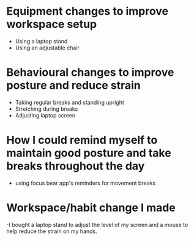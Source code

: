# Equipment changes to improve workspace setup

- Using a laptop stand
- Using an adjustable chair

# Behavioural changes to improve posture and reduce strain

- Taking regular breaks and standing upright
- Stretching during breaks
- Adjusting laptop screen

# How I could remind myself to maintain good posture and take breaks throughout the day

- using focus bear app's reminders for movement breaks

# Workspace/habit change I made

-I bought a laptop stand to adjust the level of my screen and a mouse to help reduce the strain on my hands.
